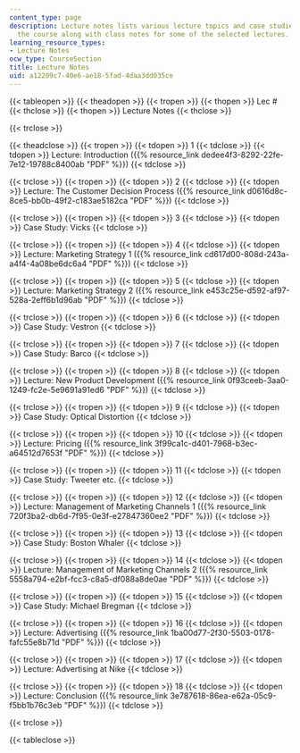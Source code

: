 ```yaml
---
content_type: page
description: Lecture notes lists various lecture topics and case studies covered in
  the course along with class notes for some of the selected lectures.
learning_resource_types:
- Lecture Notes
ocw_type: CourseSection
title: Lecture Notes
uid: a12209c7-40e6-ae18-5fad-4daa3dd035ce
---
```


{{< tableopen >}}
{{< theadopen >}}
{{< tropen >}}
{{< thopen >}}
Lec #
{{< thclose >}}
{{< thopen >}}
Lecture Notes
{{< thclose >}}

{{< trclose >}}

{{< theadclose >}}
{{< tropen >}}
{{< tdopen >}}
1
{{< tdclose >}}
{{< tdopen >}}
Lecture: Introduction ({{% resource_link dedee4f3-8292-22fe-7e12-19788c8400ab "PDF" %}})
{{< tdclose >}}

{{< trclose >}}
{{< tropen >}}
{{< tdopen >}}
2
{{< tdclose >}}
{{< tdopen >}}
Lecture: The Customer Decision Process ({{% resource_link d0616d8c-8ce5-bb0b-49f2-c183ae5182ca "PDF" %}})
{{< tdclose >}}

{{< trclose >}}
{{< tropen >}}
{{< tdopen >}}
3
{{< tdclose >}}
{{< tdopen >}}
Case Study: Vicks
{{< tdclose >}}

{{< trclose >}}
{{< tropen >}}
{{< tdopen >}}
4
{{< tdclose >}}
{{< tdopen >}}
Lecture: Marketing Strategy 1 ({{% resource_link cd617d00-808d-243a-a4f4-4a08be6dc6a4 "PDF" %}})
{{< tdclose >}}

{{< trclose >}}
{{< tropen >}}
{{< tdopen >}}
5
{{< tdclose >}}
{{< tdopen >}}
Lecture: Marketing Strategy 2 ({{% resource_link e453c25e-d592-af97-528a-2eff6b1d96ab "PDF" %}})
{{< tdclose >}}

{{< trclose >}}
{{< tropen >}}
{{< tdopen >}}
6
{{< tdclose >}}
{{< tdopen >}}
Case Study: Vestron
{{< tdclose >}}

{{< trclose >}}
{{< tropen >}}
{{< tdopen >}}
7
{{< tdclose >}}
{{< tdopen >}}
Case Study: Barco
{{< tdclose >}}

{{< trclose >}}
{{< tropen >}}
{{< tdopen >}}
8
{{< tdclose >}}
{{< tdopen >}}
Lecture: New Product Development ({{% resource_link 0f93ceeb-3aa0-1249-fc2e-5e9691a91ed6 "PDF" %}})
{{< tdclose >}}

{{< trclose >}}
{{< tropen >}}
{{< tdopen >}}
9
{{< tdclose >}}
{{< tdopen >}}
Case Study: Optical Distortion
{{< tdclose >}}

{{< trclose >}}
{{< tropen >}}
{{< tdopen >}}
10
{{< tdclose >}}
{{< tdopen >}}
Lecture: Pricing ({{% resource_link 3f99ca1c-d401-7968-b3ec-a64512d7653f "PDF" %}})
{{< tdclose >}}

{{< trclose >}}
{{< tropen >}}
{{< tdopen >}}
11
{{< tdclose >}}
{{< tdopen >}}
Case Study: Tweeter etc.
{{< tdclose >}}

{{< trclose >}}
{{< tropen >}}
{{< tdopen >}}
12
{{< tdclose >}}
{{< tdopen >}}
Lecture: Management of Marketing Channels 1 ({{% resource_link 720f3ba2-db6d-7f95-0e3f-e27847360ee2 "PDF" %}})
{{< tdclose >}}

{{< trclose >}}
{{< tropen >}}
{{< tdopen >}}
13
{{< tdclose >}}
{{< tdopen >}}
Case Study: Boston Whaler
{{< tdclose >}}

{{< trclose >}}
{{< tropen >}}
{{< tdopen >}}
14
{{< tdclose >}}
{{< tdopen >}}
Lecture: Management of Marketing Channels 2 ({{% resource_link 5558a794-e2bf-fcc3-c8a5-df088a8de0ae "PDF" %}})
{{< tdclose >}}

{{< trclose >}}
{{< tropen >}}
{{< tdopen >}}
15
{{< tdclose >}}
{{< tdopen >}}
Case Study: Michael Bregman
{{< tdclose >}}

{{< trclose >}}
{{< tropen >}}
{{< tdopen >}}
16
{{< tdclose >}}
{{< tdopen >}}
Lecture: Advertising ({{% resource_link 1ba00d77-2f30-5503-0178-fafc55e8b71d "PDF" %}})
{{< tdclose >}}

{{< trclose >}}
{{< tropen >}}
{{< tdopen >}}
17
{{< tdclose >}}
{{< tdopen >}}
Lecture: Advertising at Nike
{{< tdclose >}}

{{< trclose >}}
{{< tropen >}}
{{< tdopen >}}
18
{{< tdclose >}}
{{< tdopen >}}
Lecture: Conclusion ({{% resource_link 3e787618-86ea-e62a-05c9-f5bb1b76c3eb "PDF" %}})
{{< tdclose >}}

{{< trclose >}}

{{< tableclose >}}